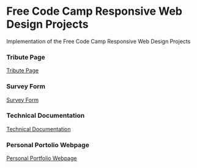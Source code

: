 # Free Code Camp  Responsive Web Design Projects

Implementation of the Free Code Camp Responsive Web Design Projects

### Tribute Page 

[Tribute Page](https://learn.freecodecamp.org/responsive-web-design/responsive-web-design-projects/build-a-tribute-page/)

### Survey Form

[Survey Form](https://learn.freecodecamp.org/responsive-web-design/responsive-web-design-projects/build-a-survey-form/)

### Technical Documentation

[Technical Documentation](https://learn.freecodecamp.org/responsive-web-design/responsive-web-design-projects/build-a-technical-documentation-page/)

### Personal Portolio Webpage

[Personal Portfolio Webpage](https://learn.freecodecamp.org/responsive-web-design/responsive-web-design-projects/build-a-personal-portfolio-webpage/)
